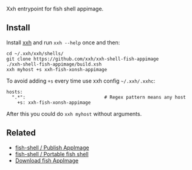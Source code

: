 Xxh entrypoint for fish shell appimage. 

## Install
Install [xxh](https://github.com/xxh/xxh) and run `xxh --help` once and then:
```
cd ~/.xxh/xxh/shells/
git clone https://github.com/xxh/xxh-shell-fish-appimage
./xxh-shell-fish-appimage/build.xsh
xxh myhost +s xxh-fish-xonsh-appimage
```
To avoid adding `+s` every time use xxh config `~/.xxh/.xxhc`:
```
hosts:
  ".*":                             # Regex pattern means any host
    +s: xxh-fish-xonsh-appimage
```
After this you could do `xxh myhost` without arguments.

## Related 
* [fish-shell / Publish AppImage](https://github.com/fish-shell/fish-shell/issues/6475)
* [fish-shell / Portable fish shell](https://github.com/fish-shell/fish-shell/issues/3095)
* [Download fish AppImage](https://download.opensuse.org/repositories/shells:/fish:/nightly:/master/AppImage/)